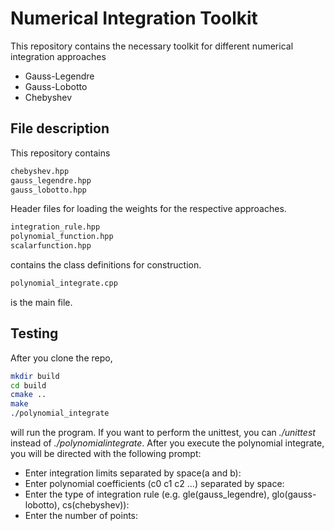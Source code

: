 # Numerical Integration Toolkit
This repository contains the necessary toolkit for different numerical integration approaches 
- Gauss-Legendre 
- Gauss-Lobotto 
- Chebyshev

## File description
This repository contains
```bash
chebyshev.hpp
gauss_legendre.hpp
gauss_lobotto.hpp
```
Header files for loading the weights for the respective approaches. 
```bash
integration_rule.hpp
polynomial_function.hpp
scalarfunction.hpp
```
contains the class definitions for construction.

```bash
polynomial_integrate.cpp
```
is the main file.

## Testing
After you clone the repo,
```bash
mkdir build
cd build
cmake ..
make
./polynomial_integrate
```
will run the program. If you want to perform the unittest, you can _./unittest_ instead of _./polynomialintegrate_. After you execute the polynomial integrate, you will be directed with the following prompt:

- Enter integration limits separated by space(a and b):
- Enter polynomial coefficients (c0 c1 c2 ...) separated by space:
- Enter the type of integration rule (e.g. gle(gauss_legendre), glo(gauss-lobotto), cs(chebyshev)):
- Enter the number of points: